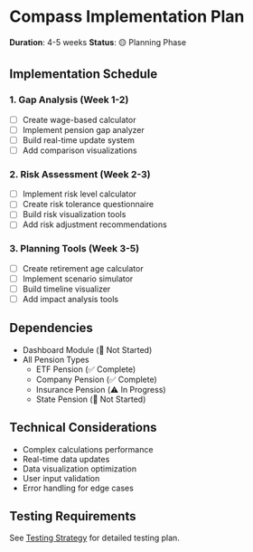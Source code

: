 # Compass Implementation Plan

**Duration**: 4-5 weeks
**Status**: 🟡 Planning Phase

## Implementation Schedule

### 1. Gap Analysis (Week 1-2)
- [ ] Create wage-based calculator
- [ ] Implement pension gap analyzer
- [ ] Build real-time update system
- [ ] Add comparison visualizations

### 2. Risk Assessment (Week 2-3)
- [ ] Implement risk level calculator
- [ ] Create risk tolerance questionnaire
- [ ] Build risk visualization tools
- [ ] Add risk adjustment recommendations

### 3. Planning Tools (Week 3-5)
- [ ] Create retirement age calculator
- [ ] Implement scenario simulator
- [ ] Build timeline visualizer
- [ ] Add impact analysis tools

## Dependencies
- Dashboard Module (📝 Not Started)
- All Pension Types
  - ETF Pension (✅ Complete)
  - Company Pension (✅ Complete)
  - Insurance Pension (⚠️ In Progress)
  - State Pension (📝 Not Started)

## Technical Considerations
- Complex calculations performance
- Real-time data updates
- Data visualization optimization
- User input validation
- Error handling for edge cases

## Testing Requirements
See [Testing Strategy](../../tech/testing/README.md) for detailed testing plan. 